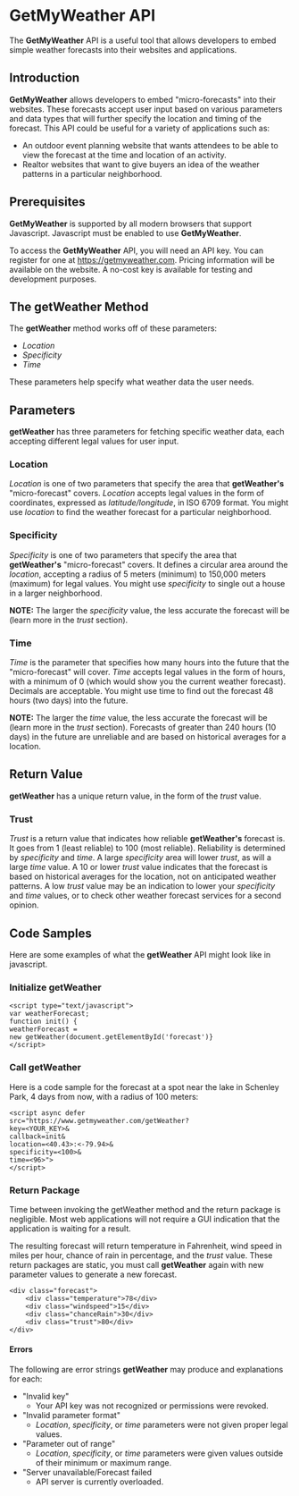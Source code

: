 # GetMyWeather API
The **GetMyWeather** API is a useful tool that allows developers to embed simple weather forecasts into their websites and applications.
## Introduction
**GetMyWeather** allows developers to embed "micro-forecasts" into their websites. These forecasts accept user input based on various parameters and data types that will further specify the location and timing of the forecast. This API could be useful for a variety of applications such as:
* An outdoor event planning website that wants attendees to be able to view the forecast at the time and location of an activity.
* Realtor websites that want to give buyers an idea of the weather patterns in a particular neighborhood.
## Prerequisites 
**GetMyWeather** is supported by all modern browsers that support Javascript. Javascript must be enabled to use **GetMyWeather**.

To access the **GetMyWeather** API, you will need an API key. You can register for one at https://getmyweather.com. Pricing information will be available on the website. A no-cost key is available for testing and development purposes.
## The getWeather Method
The **getWeather** method works off of these parameters:
* *Location*
* *Specificity*
* *Time*

These parameters help specify what weather data the user needs.

## Parameters
**getWeather** has three parameters for fetching specific weather data, each accepting different legal values for user input.
### Location
*Location* is one of two parameters that specify the area that **getWeather's** "micro-forecast" covers. *Location* accepts legal values in the form of coordinates, expressed as *latitude/longitude*, in ISO 6709 format. You might use *location* to find the weather forecast for a particular neighborhood.
### Specificity
*Specificity* is one of two parameters that specify the area that **getWeather's** "micro-forecast" covers. It defines a circular area around the *location*, accepting a radius of 5 meters (minimum) to 150,000 meters (maximum) for legal values. You might use *specificity* to single out a house in a larger neighborhood. 

**NOTE:** The larger the *specificity* value, the less accurate the forecast will be (learn more in the *trust* section).
### Time
*Time* is the parameter that specifies how many hours into the future that the "micro-forecast" will cover. *Time* accepts legal values in the form of hours, with a minimum of 0 (which would show you the current weather forecast). Decimals are acceptable. You might use time to find out the forecast 48 hours (two days) into the future.

**NOTE:** The larger the *time* value, the less accurate the forecast will be (learn more in the *trust* section). Forecasts of greater than 240 hours (10 days) in the future are unreliable and are based on historical averages for a location.
## Return Value
**getWeather** has a unique return value, in the form of the *trust* value. 
### Trust
*Trust* is a return value that indicates how reliable **getWeather's** forecast is. It goes from 1 (least reliable) to 100 (most reliable). Reliability is determined by *specificity* and *time*. A large *specificity* area will lower *trust*, as will a large *time* value. A 10 or lower *trust* value indicates that the forecast is based on historical averages for the location, not on anticipated weather patterns. A low *trust* value may be an indication to lower your *specificity* and *time* values, or to check other weather forecast services for a second opinion.
## Code Samples
Here are some examples of what the **getWeather** API might look like in javascript.
### Initialize getWeather
    <script type="text/javascript">
    var weatherForecast;
    function init() {
    weatherForecast =
    new getWeather(document.getElementById('forecast')}
    </script>
### Call getWeather
Here is a code sample for the forecast at a spot near the lake in Schenley Park, 4 days from now, with a radius of 100 meters:

    <script async defer
    src="https://www.getmyweather.com/getWeather?
    key=<YOUR_KEY>&
    callback=init&
    location=<40.43>:<-79.94>&
    specificity=<100>&
    time=<96>">
    </script>
### Return Package
Time between invoking the getWeather method and the return package is negligible. Most web applications will not require a GUI indication that the application is waiting for a result.

The resulting forecast will return temperature in Fahrenheit, wind speed in miles per hour, chance of rain in percentage, and the *trust* value. These return packages are static, you must call **getWeather** again with new parameter values to generate a new forecast. 

    <div class="forecast">
        <div class="temperature">78</div>
        <div class="windspeed">15</div>
        <div class="chanceRain">30</div>
        <div class="trust">80</div>
    </div>
#### Errors
The following are error strings **getWeather** may produce and explanations for each:
* "Invalid key"
    * Your API key was not recognized or permissions were revoked.
* "Invalid parameter format"
    * *Location*, *specificity*, or *time* parameters were not given proper legal values.
* "Parameter out of range"
    * *Location*, *specificity*, or *time* parameters were given values outside of their minimum or maximum range.
* "Server unavailable/Forecast failed
    * API server is currently overloaded.
